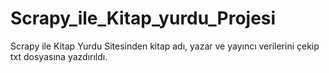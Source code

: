 # Scrapy_ile_Kitap_yurdu_Projesi
Scrapy ile Kitap Yurdu Sitesinden kitap adı, yazar ve yayıncı verilerini çekip txt dosyasına yazdırıldı. 
